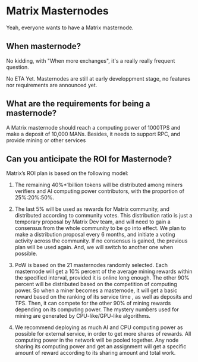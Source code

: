 # Matrix Masternodes

Yeah, everyone wants to have a Matrix masternode.

## When masternode?

No kidding, with "When more exchanges", it's a really really frequent question.

No ETA Yet.
Masternodes are still at early developpment stage, no features nor requirements are announced yet.

## What are the requirements for being a masternode?

A Matrix masternode should reach a computing power of 1000TPS and make a deposit of 10,000 MANs. Besides, it needs to support RPC, and provide mining or other services

## Can you anticipate the ROI for Masternode?

Matrix’s ROI plan is based on the following model:

1. The remaining 40%*1billion tokens will be distributed among miners verifiers and AI computing power contributors, with the proportion of 25%:20%:50%. 

2. The last 5% will be used as rewards for Matrix community, and distributed according to community votes. This distribution ratio is just a temporary proposal by Matrix Dev team, and will need to gain a consensus from the whole community to be go into effect. We plan to make a distribution proposal every 6 months, and initiate a voting activity across the community. If no consensus is gained, the previous plan will be used again. And, we will switch to another one when possible.
 
3. PoW is based on the 21 masternodes randomly selected. Each masternode will get a 10% percent of the average mining rewards within the specified interval, provided it is online long enough. The other 90% percent will be distributed based on the competition of computing power.  So when a miner becomes a masternode, it will get a basic reward based on the ranking of its service time , as well as deposits and TPS. Then, it can compete for the other 90% of mining rewards depending on its computing power.  The mystery numbers used for mining are generated by CPU-like/GPU-like algorithms.

4. We recommend deploying as much AI and CPU computing power as possible for external service, in order to get more shares of rewards. All computing power in the network will be pooled together. Any node sharing its computing power and get an assignment will get a specific amount of reward according to its sharing amount and total work.